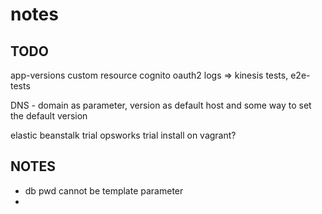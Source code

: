 # notes

## TODO
app-versions custom resource
cognito oauth2
logs => kinesis
tests, e2e-tests

DNS - domain as parameter, version as default host and some way to set the default version

elastic beanstalk trial
opsworks trial
install on vagrant?

## NOTES
- db pwd cannot be template parameter
- 